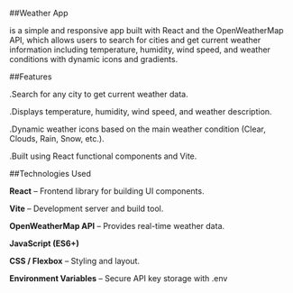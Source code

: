 ##Weather App

is a simple and responsive app built with React and the OpenWeatherMap API, which allows users to search for cities and get current weather information including temperature, humidity, wind speed, and weather conditions with dynamic icons and gradients.

##Features

.Search for any city to get current weather data.

.Displays temperature, humidity, wind speed, and weather description.

.Dynamic weather icons based on the main weather condition (Clear, Clouds, Rain, Snow, etc.).

.Built using React functional components and Vite.

##Technologies Used

**React** – Frontend library for building UI components.

**Vite** – Development server and build tool.

**OpenWeatherMap API** – Provides real-time weather data.

**JavaScript (ES6+)**

**CSS / Flexbox** – Styling and layout.

**Environment Variables** – Secure API key storage with .env